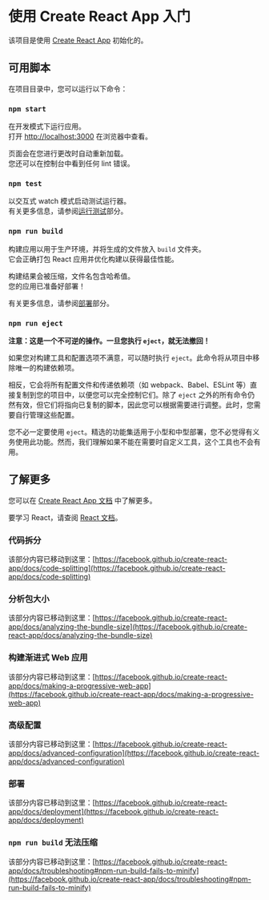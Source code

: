 # 使用 Create React App 入门

该项目是使用 [Create React App](https://github.com/facebook/create-react-app) 初始化的。

## 可用脚本

在项目目录中，您可以运行以下命令：

### `npm start`

在开发模式下运行应用。\
打开 [http://localhost:3000](http://localhost:3000) 在浏览器中查看。

页面会在您进行更改时自动重新加载。\
您还可以在控制台中看到任何 lint 错误。

### `npm test`

以交互式 watch 模式启动测试运行器。\
有关更多信息，请参阅[运行测试](https://facebook.github.io/create-react-app/docs/running-tests)部分。

### `npm run build`

构建应用以用于生产环境，并将生成的文件放入 `build` 文件夹。\
它会正确打包 React 应用并优化构建以获得最佳性能。

构建结果会被压缩，文件名包含哈希值。\
您的应用已准备好部署！

有关更多信息，请参阅[部署](https://facebook.github.io/create-react-app/docs/deployment)部分。

### `npm run eject`

**注意：这是一个不可逆的操作。一旦您执行 `eject`，就无法撤回！**

如果您对构建工具和配置选项不满意，可以随时执行 `eject`。此命令将从项目中移除唯一的构建依赖项。

相反，它会将所有配置文件和传递依赖项（如 webpack、Babel、ESLint 等）直接复制到您的项目中，以便您可以完全控制它们。除了 `eject` 之外的所有命令仍然有效，但它们将指向已复制的脚本，因此您可以根据需要进行调整。此时，您需要自行管理这些配置。

您不必一定要使用 `eject`。精选的功能集适用于小型和中型部署，您不必觉得有义务使用此功能。然而，我们理解如果不能在需要时自定义工具，这个工具也不会有用。

## 了解更多

您可以在 [Create React App 文档](https://facebook.github.io/create-react-app/docs/getting-started) 中了解更多。

要学习 React，请查阅 [React 文档](https://reactjs.org/)。

### 代码拆分

该部分内容已移动到这里：[https://facebook.github.io/create-react-app/docs/code-splitting](https://facebook.github.io/create-react-app/docs/code-splitting)

### 分析包大小

该部分内容已移动到这里：[https://facebook.github.io/create-react-app/docs/analyzing-the-bundle-size](https://facebook.github.io/create-react-app/docs/analyzing-the-bundle-size)

### 构建渐进式 Web 应用

该部分内容已移动到这里：[https://facebook.github.io/create-react-app/docs/making-a-progressive-web-app](https://facebook.github.io/create-react-app/docs/making-a-progressive-web-app)

### 高级配置

该部分内容已移动到这里：[https://facebook.github.io/create-react-app/docs/advanced-configuration](https://facebook.github.io/create-react-app/docs/advanced-configuration)

### 部署

该部分内容已移动到这里：[https://facebook.github.io/create-react-app/docs/deployment](https://facebook.github.io/create-react-app/docs/deployment)

### `npm run build` 无法压缩

该部分内容已移动到这里：[https://facebook.github.io/create-react-app/docs/troubleshooting#npm-run-build-fails-to-minify](https://facebook.github.io/create-react-app/docs/troubleshooting#npm-run-build-fails-to-minify)